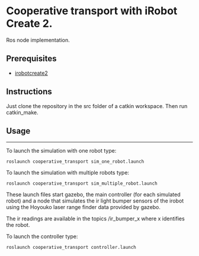 Cooperative transport with iRobot Create 2.
===
Ros node implementation.

Prerequisites
---
* [irobotcreate2](https://github.com/MirkoFerrati/irobotcreate2ros.git)

Instructions
---
Just clone the repository in the src folder of a catkin workspace. Then run catkin_make.

Usage
---
---
To launch the simulation with one robot type:
```
roslaunch cooperative_transport sim_one_robot.launch
```

To launch the simulation with multiple robots type:
```
roslaunch cooperative_transport sim_multiple_robot.launch
```

These launch files start gazebo, the main controller (for each simulated robot) and a node that simulates the ir light bumper sensors of the irobot using the Hoyouko laser range finder data provided by gazebo.

The ir readings are available in the topics /ir_bumper_x where x identifies the robot.

To launch the controller type:
```
roslaunch cooperative_transport controller.launch
```



